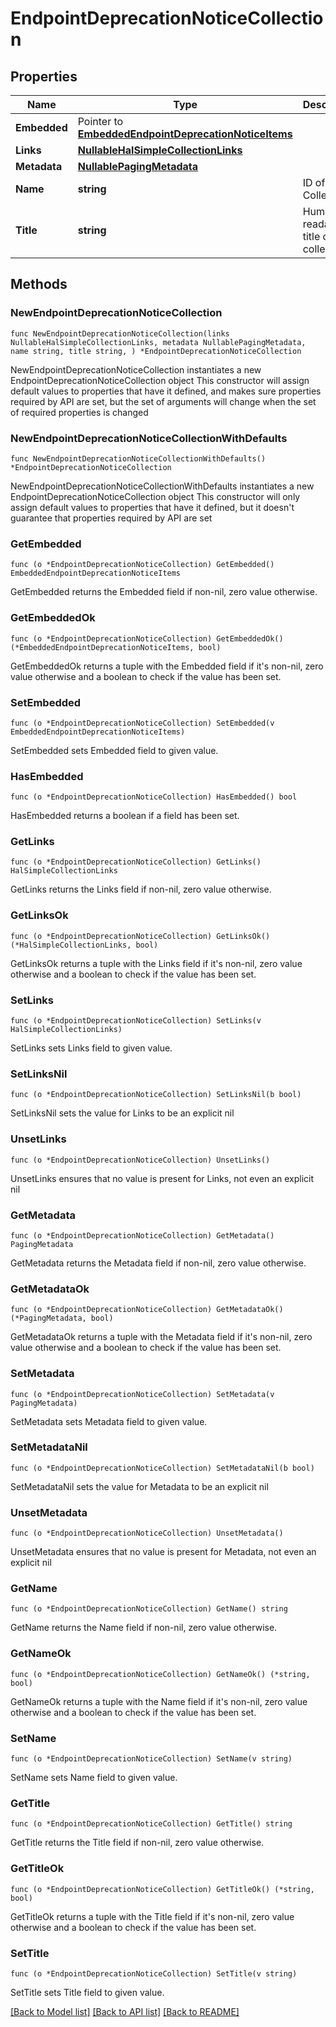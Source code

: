 <!--
Copyright (C) 2020-2024 Arm Limited or its affiliates and Contributors. All rights reserved.
SPDX-License-Identifier: Apache-2.0
-->
# EndpointDeprecationNoticeCollection

## Properties

Name | Type | Description | Notes
------------ | ------------- | ------------- | -------------
**Embedded** | Pointer to [**EmbeddedEndpointDeprecationNoticeItems**](EmbeddedEndpointDeprecationNoticeItems.md) |  | [optional] 
**Links** | [**NullableHalSimpleCollectionLinks**](HalSimpleCollectionLinks.md) |  | 
**Metadata** | [**NullablePagingMetadata**](PagingMetadata.md) |  | 
**Name** | **string** | ID of the Collection. | [readonly] 
**Title** | **string** | Human readable title of the collection. | [readonly] 

## Methods

### NewEndpointDeprecationNoticeCollection

`func NewEndpointDeprecationNoticeCollection(links NullableHalSimpleCollectionLinks, metadata NullablePagingMetadata, name string, title string, ) *EndpointDeprecationNoticeCollection`

NewEndpointDeprecationNoticeCollection instantiates a new EndpointDeprecationNoticeCollection object
This constructor will assign default values to properties that have it defined,
and makes sure properties required by API are set, but the set of arguments
will change when the set of required properties is changed

### NewEndpointDeprecationNoticeCollectionWithDefaults

`func NewEndpointDeprecationNoticeCollectionWithDefaults() *EndpointDeprecationNoticeCollection`

NewEndpointDeprecationNoticeCollectionWithDefaults instantiates a new EndpointDeprecationNoticeCollection object
This constructor will only assign default values to properties that have it defined,
but it doesn't guarantee that properties required by API are set

### GetEmbedded

`func (o *EndpointDeprecationNoticeCollection) GetEmbedded() EmbeddedEndpointDeprecationNoticeItems`

GetEmbedded returns the Embedded field if non-nil, zero value otherwise.

### GetEmbeddedOk

`func (o *EndpointDeprecationNoticeCollection) GetEmbeddedOk() (*EmbeddedEndpointDeprecationNoticeItems, bool)`

GetEmbeddedOk returns a tuple with the Embedded field if it's non-nil, zero value otherwise
and a boolean to check if the value has been set.

### SetEmbedded

`func (o *EndpointDeprecationNoticeCollection) SetEmbedded(v EmbeddedEndpointDeprecationNoticeItems)`

SetEmbedded sets Embedded field to given value.

### HasEmbedded

`func (o *EndpointDeprecationNoticeCollection) HasEmbedded() bool`

HasEmbedded returns a boolean if a field has been set.

### GetLinks

`func (o *EndpointDeprecationNoticeCollection) GetLinks() HalSimpleCollectionLinks`

GetLinks returns the Links field if non-nil, zero value otherwise.

### GetLinksOk

`func (o *EndpointDeprecationNoticeCollection) GetLinksOk() (*HalSimpleCollectionLinks, bool)`

GetLinksOk returns a tuple with the Links field if it's non-nil, zero value otherwise
and a boolean to check if the value has been set.

### SetLinks

`func (o *EndpointDeprecationNoticeCollection) SetLinks(v HalSimpleCollectionLinks)`

SetLinks sets Links field to given value.


### SetLinksNil

`func (o *EndpointDeprecationNoticeCollection) SetLinksNil(b bool)`

 SetLinksNil sets the value for Links to be an explicit nil

### UnsetLinks
`func (o *EndpointDeprecationNoticeCollection) UnsetLinks()`

UnsetLinks ensures that no value is present for Links, not even an explicit nil
### GetMetadata

`func (o *EndpointDeprecationNoticeCollection) GetMetadata() PagingMetadata`

GetMetadata returns the Metadata field if non-nil, zero value otherwise.

### GetMetadataOk

`func (o *EndpointDeprecationNoticeCollection) GetMetadataOk() (*PagingMetadata, bool)`

GetMetadataOk returns a tuple with the Metadata field if it's non-nil, zero value otherwise
and a boolean to check if the value has been set.

### SetMetadata

`func (o *EndpointDeprecationNoticeCollection) SetMetadata(v PagingMetadata)`

SetMetadata sets Metadata field to given value.


### SetMetadataNil

`func (o *EndpointDeprecationNoticeCollection) SetMetadataNil(b bool)`

 SetMetadataNil sets the value for Metadata to be an explicit nil

### UnsetMetadata
`func (o *EndpointDeprecationNoticeCollection) UnsetMetadata()`

UnsetMetadata ensures that no value is present for Metadata, not even an explicit nil
### GetName

`func (o *EndpointDeprecationNoticeCollection) GetName() string`

GetName returns the Name field if non-nil, zero value otherwise.

### GetNameOk

`func (o *EndpointDeprecationNoticeCollection) GetNameOk() (*string, bool)`

GetNameOk returns a tuple with the Name field if it's non-nil, zero value otherwise
and a boolean to check if the value has been set.

### SetName

`func (o *EndpointDeprecationNoticeCollection) SetName(v string)`

SetName sets Name field to given value.


### GetTitle

`func (o *EndpointDeprecationNoticeCollection) GetTitle() string`

GetTitle returns the Title field if non-nil, zero value otherwise.

### GetTitleOk

`func (o *EndpointDeprecationNoticeCollection) GetTitleOk() (*string, bool)`

GetTitleOk returns a tuple with the Title field if it's non-nil, zero value otherwise
and a boolean to check if the value has been set.

### SetTitle

`func (o *EndpointDeprecationNoticeCollection) SetTitle(v string)`

SetTitle sets Title field to given value.



[[Back to Model list]](../README.md#documentation-for-models) [[Back to API list]](../README.md#documentation-for-api-endpoints) [[Back to README]](../README.md)


